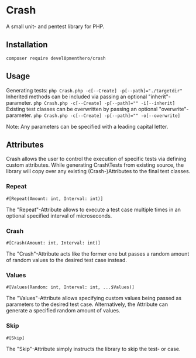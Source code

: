 # Crash
A small unit- and pentest library for PHP.

## Installation
``composer require devel0pmenthero/crash``

## Usage
Generating tests:
``php Crash.php -c[--Create] -p[--path]="./targetdir"``
Inherited methods can be included via passing an optional "inherit"-parameter.
``php Crash.php -c[--Create] -p[--path]="" -i[--inherit]``
Existing test classes can be overwritten by passing an optional "overwrite"-parameter.
``php Crash.php -c[--Create] -p[--path]="" -o[--overwrite]``

Note: Any parameters can be specified with a leading capital letter.

## Attributes
Crash allows the user to control the execution of specific tests via defining custom attributes.
While generating Crash\Tests from existing source, the library will copy over any existing (Crash-)Attributes to the final test classes.

### Repeat
``#[Repeat(Amount: int, Interval: int)]``

The "Repeat"-Attribute allows to execute a test case multiple times in an optional specified interval of microseconds.

### Crash
``#[Crash(Amount: int, Interval: int)]``

The "Crash"-Attribute acts like the former one but passes a random amount of random values to the desired test case instead.

### Values
``#[Values(Random: int, Interval: int, ...$Values)]``

The "Values"-Attribute allows specifying custom values being passed as parameters to the desired test case.
Alternatively, the Attribute can generate a specified random amount of values.

### Skip
``#[Skip]``

The "Skip"-Attribute simply instructs the library to skip the test- or case. 
